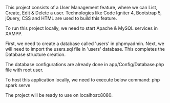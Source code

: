 This project consists of a User Management feature, where we can List, Create, Edit & Delete a user. 
Technologies like Code Igniter 4, Bootstrap 5, jQuery, CSS and HTML are used to build this feature. 

To run this project locally, we need to start Apache & MySQL services in XAMPP. 

First, we need to create a database called 'users' in phpmyadmin. Next, we will need to import the users.sql file in 'users' database. This completes the Database structure creation.

The database configurations are already done in app/Config/Database.php file with root user. 

To host this application locally, we need to execute below command:
    php spark serve

The project will be ready to use on localhost:8080.